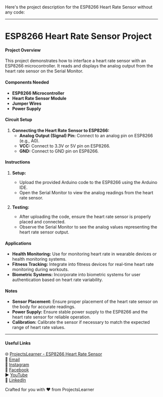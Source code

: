 Here's the project description for the ESP8266 Heart Rate Sensor without any code:

---

# ESP8266 Heart Rate Sensor Project

#### Project Overview
This project demonstrates how to interface a heart rate sensor with an ESP8266 microcontroller. It reads and displays the analog output from the heart rate sensor on the Serial Monitor.

#### Components Needed
- **ESP8266 Microcontroller**
- **Heart Rate Sensor Module**
- **Jumper Wires**
- **Power Supply**

#### Circuit Setup
1. **Connecting the Heart Rate Sensor to ESP8266:**
   - **Analog Output (Signal) Pin:** Connect to an analog pin on ESP8266 (e.g., A0).
   - **VCC:** Connect to 3.3V or 5V pin on ESP8266.
   - **GND:** Connect to GND pin on ESP8266.

#### Instructions
1. **Setup:**
   - Upload the provided Arduino code to the ESP8266 using the Arduino IDE.
   - Open the Serial Monitor to view the analog readings from the heart rate sensor.

2. **Testing:**
   - After uploading the code, ensure the heart rate sensor is properly placed and connected.
   - Observe the Serial Monitor to see the analog values representing the heart rate sensor output.

#### Applications
- **Health Monitoring:** Use for monitoring heart rate in wearable devices or health monitoring systems.
- **Fitness Tracking:** Integrate into fitness devices for real-time heart rate monitoring during workouts.
- **Biometric Systems:** Incorporate into biometric systems for user authentication based on heart rate variability.

#### Notes
- **Sensor Placement:** Ensure proper placement of the heart rate sensor on the body for accurate readings.
- **Power Supply:** Ensure stable power supply to the ESP8266 and the heart rate sensor for reliable operation.
- **Calibration:** Calibrate the sensor if necessary to match the expected range of heart rate values.

---

#### Useful Links
🌐 [ProjectsLearner - ESP8266 Heart Rate Sensor](https://projectslearner.com/learn/esp8266-heart-rate-sensor)  
📧 [Email](mailto:projectslearner@gmail.com)  
📸 [Instagram](https://www.instagram.com/projectslearner/)  
📘 [Facebook](https://www.facebook.com/projectslearner)  
▶️ [YouTube](https://www.youtube.com/@ProjectsLearner)  
📘 [LinkedIn](https://www.linkedin.com/in/projectslearner)

Crafted for you with ❤️ from ProjectsLearner
